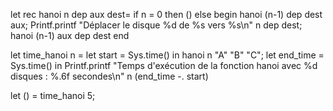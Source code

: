 let rec hanoi n dep aux dest=
  if n = 0 then ()
  else
    begin
      hanoi (n-1) dep dest aux;
      Printf.printf "Déplacer le disque %d de %s vers %s\n" n dep dest;
      hanoi (n-1) aux dep dest
    end

let time_hanoi n =
  let start = Sys.time() in
  hanoi n "A" "B" "C";
  let end_time = Sys.time() in
  Printf.printf "Temps d'exécution de la fonction hanoi avec %d disques : %.6f secondes\n" n (end_time -. start)

let () =
  time_hanoi 5;
